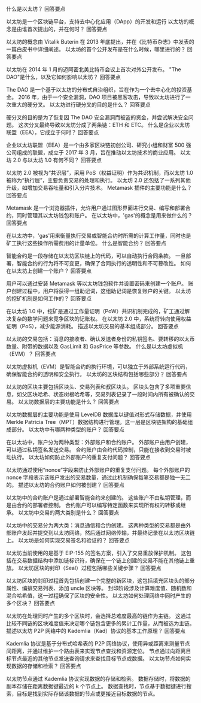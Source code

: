 什么是以太坊？
回答要点

以太坊是一个区块链平台，支持去中心化应用（DApp）的开发和运行
以太坊的概念是由谁首次提出的，并在何时？
回答要点

以太坊的概念由 Vitalik Buterin 在 2013 年底提出，并在《比特币杂志》中发表的一篇白皮书中详细阐述。
以太坊的首个公开发布是在什么时候，哪里进行的？
回答要点

以太坊在 2014 年 1 月的迈阿密北美比特币会议上首次对外公开发布。
"The DAO"是什么，以及它如何影响以太坊？
回答要点

The DAO 是一个基于以太坊的分布式自治组织，旨在作为一个去中心化的投资基金。
2016 年，由于一个安全漏洞，DAO 项目被黑客攻击，导致以太坊进行了一次重大的硬分叉。
以太坊进行硬分叉的目的是什么？
回答要点

硬分叉的目的是为了恢复因 The DAO 安全漏洞而被盗的资金，并尝试解决安全问题。
这次分叉最终导致以太坊分成了两条链：ETH 和 ETC。
什么是企业以太坊联盟（EEA），它成立于何时？
回答要点

企业以太坊联盟（EEA）是一个由多家区块链初创公司、研究小组和财富 500 强公司组成的联盟，成立于 2017 年 3 月，旨在推动以太坊技术的商业应用。
以太坊 2.0 与以太坊 1.0 有何不同？
回答要点

以太坊 2.0 被视为“共识层”，采用 PoS（权益证明）作为共识机制，而以太坊 1.0 被称为“执行层”，主要负责交易的处理和执行。
以太坊 2.0 还包括了一系列其他升级，如增加交易吞吐量和引入分片技术。
Metamask 插件的主要功能是什么？
回答要点

Metamask 是一个浏览器插件，允许用户通过图形界面进行交易、编写和部署合约，同时管理其以太坊钱包和账户。
在以太坊中，'gas'的概念是用来做什么的？
回答要点

在以太坊中，'gas'用来衡量执行交易或智能合约时所需的计算工作量，同时也是矿工执行这些操作所需费用的计量单位。
什么是智能合约？
回答要点

智能合约是一段存储在以太坊区块链上的代码，可以自动执行合同条款。
一旦部署，智能合约的行为将不可变更，确保了合同执行的透明性和不可篡改性。
如何在以太坊上创建一个账户？
回答要点

用户可以通过安装 Metamask 等以太坊钱包软件并设置密码来创建一个账户。
账户创建过程中，用户将获得一组助记词，这组助记词是恢复账户的关键。
以太坊的挖矿机制是如何工作的？
回答要点

在以太坊 1.0 中，挖矿是通过工作量证明（PoW）共识机制完成的，矿工通过解决复杂的数学问题来竞争区块的记账权。
在以太坊 2.0 中，系统将转向使用权益证明（PoS），减少能源消耗。
描述以太坊交易的基本组成部分。
回答要点

以太坊的交易包括：消息的接收者、确认发送者身份的私钥签名、要转移的以太币数量、附带的数据以及 GasLimit 和 GasPrice 等参数。
什么是以太坊虚拟机（EVM）？
回答要点

以太坊虚拟机（EVM）是智能合约的执行环境，可以独立于外部系统运行代码，确保智能合约的透明和安全执行。
以太坊的区块结构包括哪些部分？
回答要点

以太坊的区块主要包括区块头、交易列表和叔区块头。
区块头包含了多项重要信息，如父区块哈希、状态树根哈希等，交易列表记录了一段时间内所有被确认的交易。
以太坊数据层的主要功能是什么？
回答要点

以太坊数据层的主要功能是使用 LevelDB 数据库以键值对形式存储数据，并使用 Merkle Patricia Tree（MPT）数据结构进行管理。这一层是区块链架构的基础组成部分。
以太坊中有哪两种类型的账户？
回答要点

在以太坊中，账户分为两种类型：外部账户和合约账户。
外部账户由用户创建，可以通过私钥签名发送交易。
合约账户由合约代码控制，只能在接收到交易时被动执行。
以太坊如何防止外部账户的重复支付问题？
回答要点

以太坊通过使用“nonce”字段来防止外部账户的重复支付问题。
每个外部账户的 nonce 字段表示该账户发出的交易数量，通过此机制确保每笔交易都是独一无二的。
描述以太坊的合约账户如何被创建？
回答要点

以太坊中的合约账户是通过部署智能合约来创建的。
这些账户不由私钥管理，而是由合约的部署者控制。
合约账户可以编写特定函数来实现所有权的转移或继承。
以太坊中交易的两大类别是什么？
回答要点

以太坊中的交易分为两大类：消息通信和合约创建。
这两种类型的交易都是由外部账户发起并提交到以太坊网络，然后通过网络传输，并最终记录在以太坊区块链上。
以太坊是如何实现交易签名和验证的？
回答要点

以太坊当前使用的是基于 EIP-155 的签名方案，引入了交易重放保护机制。
这包括在交易数据结构中添加链标识符，确保在一个链上创建的交易不能在其他链上重放。
以太坊区块的封印（Seal）过程包括哪些关键步骤？
回答要点

以太坊区块的封印过程首先包括创建一个完整的新区块，这包括填充区块头的部分属性、编排交易列表、添加 uncle 区块等。
封印阶段涉及计算难度值、随机数和混合哈希值，这一过程确保了区块的安全性。
以太坊如何处理网络中同时产生的多个区块？
回答要点

以太坊在处理同时产生的多个区块时，会选择总难度最高的链作为主链。
这通过比较不同链的区块难度值来决定哪个链包含更多的累计工作量，从而被选为主链。
描述以太坊 P2P 网络中的 Kademlia（Kad）协议的基本工作原理？
回答要点

Kademlia 协议是基于分布式哈希表的 P2P 网络协议，使用异或距离来测量节点间距离，并通过维护一个路由表来实现节点查找和资源定位。
节点通过向距离目标节点最近的其他节点发送查询请求来查找目标节点或数据。
以太坊节点如何实现数据的存储和检索？
回答要点

以太坊节点通过 Kademlia 协议实现数据的存储和检索。
数据存储时，将数据的副本存储在距离数据键最近的 k 个节点上。
数据查找时，节点基于数据键进行搜索，目标是找到实际存储该数据的节点或更接近目标数据的节点。